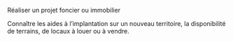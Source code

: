 Réaliser un projet foncier ou immobilier

Connaître les aides à l’implantation sur un nouveau territoire, la disponibilité de terrains, de locaux à louer ou à vendre.